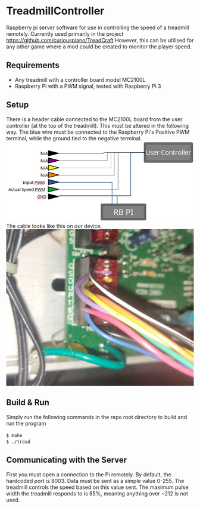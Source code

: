 # TreadmillController
Raspberry pi server software for use in controlling the speed of a treadmill remotely.
Currently used primarily in the project https://github.com/curiouspiano/TreadCraft
However, this can be utilised for any other game where a mod could be created to monitor the player speed.

## Requirements
- Any treadmill with a controller board model MC2100L
- Raspberry Pi with a PWM signal, tested with Raspberry Pi 3
## Setup
There is a header cable connected to the MC2100L board from the user controller (at the top of the treadmill). This must be altered in the following way. The blue wire must be connected to the Raspberry Pi's Positive PWM terminal, while the ground tied to the negative terminal.
![](images/diag.png)
The cable looks like this on our device.
![](images/cable.png)

## Build & Run
Simply run the following commands in the repo root directory to build and run the program

`$ make`\
`$ ./tread`

## Communicating with the Server
First you must open a connection to the Pi remotely. By default, the hardcoded port is 8003.
Data must be sent as a simple value 0-255. The treadmill controls the speed based on this value sent.
The maximum pulse width the treadmill responds to is 85%, meaning anything over ~212 is not used.
